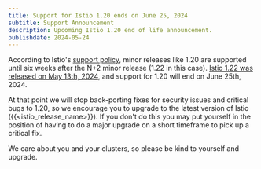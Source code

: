 ```yaml
---
title: Support for Istio 1.20 ends on June 25, 2024
subtitle: Support Announcement
description: Upcoming Istio 1.20 end of life announcement.
publishdate: 2024-05-24
---
```


According to Istio's [support policy](/docs/releases/supported-releases#support-policy), minor releases like 1.20 are supported until six weeks after the N+2 minor release (1.22 in this case). [Istio 1.22 was released on May 13th, 2024](/news/releases/1.22.x/announcing-1.22/), and support for 1.20 will end on June 25th, 2024.

At that point we will stop back-porting fixes for security issues and critical bugs to 1.20, so we encourage you to upgrade to the latest version of Istio ({{<istio_release_name>}}). If you don't do this you may put yourself in the position of having to do a major upgrade on a short timeframe to pick up a critical fix.

We care about you and your clusters, so please be kind to yourself and upgrade.

